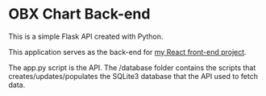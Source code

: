 # OBX Chart Back-end
This is a simple Flask API created with Python.

This application serves as the back-end for [my React front-end project](https://github.com/sondreandersen96/obx_chart_front_end).

The app.py script is the API. The /database folder contains the scripts that creates/updates/populates the SQLite3 database that the API used to fetch data. 

  
